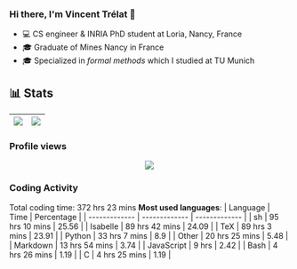 ### Hi there, I'm Vincent Trélat 👋

-   💻 CS engineer & INRIA PhD student at Loria, Nancy, France
-   🎓 Graduate of Mines Nancy in France
-   🎓 Specialized in _formal methods_ which I studied at TU Munich

## 📊 **Stats**

| <img align="center" src="https://readme-stats.clckblog.space/api?username=VTrelat&show_icons=true&include_all_commits=true&theme=tokyonight&hide_border=true" /> | <img align="center" src="https://readme-stats.clckblog.space/api/top-langs/?username=VTrelat&layout=compact&theme=tokyonight&hide_border=true" /> |
| ---------------------------------------------------------------------------------------------------------------------------------------------------------------- | ------------------------------------------------------------------------------------------------------------------------------------------------- |

### Profile views

<p align="center">
 <img src="https://profile-counter.glitch.me/VTrelat/count.svg" />
</p>

<!--automations-->
### Coding Activity
Total coding time: 372 hrs 23 mins
**Most used languages**:
| Language | Time | Percentage |
| ------------- | ------------- | ------------- |
| sh | 95 hrs 10 mins | 25.56 |
| Isabelle | 89 hrs 42 mins | 24.09 |
| TeX | 89 hrs 3 mins | 23.91 |
| Python | 33 hrs 7 mins | 8.9 |
| Other | 20 hrs 25 mins | 5.48 |
| Markdown | 13 hrs 54 mins | 3.74 |
| JavaScript | 9 hrs | 2.42 |
| Bash | 4 hrs 26 mins | 1.19 |
| C | 4 hrs 25 mins | 1.19 |


